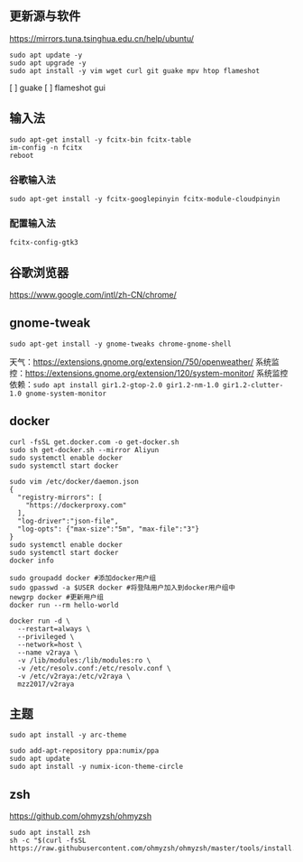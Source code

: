 ## 更新源与软件

https://mirrors.tuna.tsinghua.edu.cn/help/ubuntu/

```shell
sudo apt update -y
sudo apt upgrade -y
sudo apt install -y vim wget curl git guake mpv htop flameshot
```

[ ] guake
[ ] flameshot gui

## 输入法

```shell
sudo apt-get install -y fcitx-bin fcitx-table
im-config -n fcitx
reboot
```

### 谷歌输入法

```shell
sudo apt-get install -y fcitx-googlepinyin fcitx-module-cloudpinyin
```

### 配置输入法

```shell
fcitx-config-gtk3
```

## 谷歌浏览器

https://www.google.com/intl/zh-CN/chrome/

## gnome-tweak

```shell
sudo apt-get install -y gnome-tweaks chrome-gnome-shell
```

天气：https://extensions.gnome.org/extension/750/openweather/
系统监控：https://extensions.gnome.org/extension/120/system-monitor/
系统监控依赖：`sudo apt install gir1.2-gtop-2.0 gir1.2-nm-1.0 gir1.2-clutter-1.0 gnome-system-monitor`

## docker

```shell
curl -fsSL get.docker.com -o get-docker.sh
sudo sh get-docker.sh --mirror Aliyun
sudo systemctl enable docker
sudo systemctl start docker

sudo vim /etc/docker/daemon.json
{
  "registry-mirrors": [
    "https://dockerproxy.com"
  ],
  "log-driver":"json-file",
  "log-opts": {"max-size":"5m", "max-file":"3"}
}
sudo systemctl enable docker
sudo systemctl start docker
docker info

sudo groupadd docker #添加docker用户组
sudo gpasswd -a $USER docker #将登陆用户加入到docker用户组中
newgrp docker #更新用户组
docker run --rm hello-world
```

```shell
docker run -d \
  --restart=always \
  --privileged \
  --network=host \
  --name v2raya \
  -v /lib/modules:/lib/modules:ro \
  -v /etc/resolv.conf:/etc/resolv.conf \
  -v /etc/v2raya:/etc/v2raya \
  mzz2017/v2raya
```

## 主题

```shell
sudo apt install -y arc-theme

sudo add-apt-repository ppa:numix/ppa
sudo apt update
sudo apt install -y numix-icon-theme-circle
```

## zsh

https://github.com/ohmyzsh/ohmyzsh

```shell
sudo apt install zsh
sh -c "$(curl -fsSL https://raw.githubusercontent.com/ohmyzsh/ohmyzsh/master/tools/install.sh)"
```

